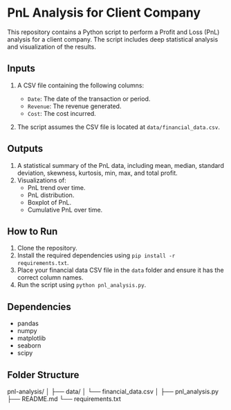 # PnL Analysis for Client Company

This repository contains a Python script to perform a Profit and Loss (PnL) analysis for a client company. The script includes deep statistical analysis and visualization of the results.

## Inputs
1. A CSV file containing the following columns:
   - `Date`: The date of the transaction or period.
   - `Revenue`: The revenue generated.
   - `Cost`: The cost incurred.

2. The script assumes the CSV file is located at `data/financial_data.csv`.

## Outputs
1. A statistical summary of the PnL data, including mean, median, standard deviation, skewness, kurtosis, min, max, and total profit.
2. Visualizations of:
   - PnL trend over time.
   - PnL distribution.
   - Boxplot of PnL.
   - Cumulative PnL over time.

## How to Run
1. Clone the repository.
2. Install the required dependencies using `pip install -r requirements.txt`.
3. Place your financial data CSV file in the `data` folder and ensure it has the correct column names.
4. Run the script using `python pnl_analysis.py`.

## Dependencies
- pandas
- numpy
- matplotlib
- seaborn
- scipy

## Folder Structure
pnl-analysis/
│
├── data/
│   └── financial_data.csv
│
├── pnl_analysis.py
├── README.md
└── requirements.txt
